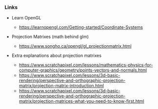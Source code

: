 
### Links

- Learn OpenGL
    - https://learnopengl.com/Getting-started/Coordinate-Systems

- Projection Matrixes (math behind glm)
    - https://www.songho.ca/opengl/gl_projectionmatrix.html

- Extra explanations about projection matrixes
    - https://www.scratchapixel.com/lessons/mathematics-physics-for-computer-graphics/geometry/points-vectors-and-normals.html
    - https://www.scratchapixel.com/lessons/3d-basic-rendering/perspective-and-orthographic-projection-matrix/projection-matrix-introduction.html
    - https://www.scratchapixel.com/lessons/3d-basic-rendering/perspective-and-orthographic-projection-matrix/projection-matrices-what-you-need-to-know-first.html
